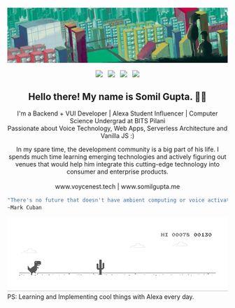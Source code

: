 ![image](https://github.com/somilg050/somilg050/blob/master/coolBE.jpeg)
<p align='center'>
<a href="https://dev.to/somilg050"><img height="30" src="https://raw.githubusercontent.com/stephenajulu/WaylonWalker/main/icon/dev.png"></a>&nbsp;&nbsp;
<a href="https://twitter.com/ssomilg050"><img height="30" src="https://github.com/stephenajulu/WaylonWalker/blob/main/icon/twitter.png?raw=true"></a>&nbsp;&nbsp;
<a href="https://instagram.com/somil._.gupta"><img height="30" src="https://github.com/stephenajulu/WaylonWalker/blob/main/icon/instagram.jpg?raw=true"></a>&nbsp;&nbsp;
<a href="https://www.linkedin.com/in/somil-gupta-74222b136/"><img height="30" src="https://github.com/stephenajulu/WaylonWalker/blob/main/icon/linkedin.png?raw=true"></a>
</p>

<h2 align="center">Hello there! My name is Somil Gupta. 👋🤓</h2>
<p align="center">I'm a Backend + VUI Developer | Alexa Student Influencer | Computer Science Undergrad at BITS Pilani</br>
Passionate about Voice Technology, Web Apps, Serverless Architecture and Vanilla JS :)  
</p>
<p align="center">In my spare time, the development community is a big part of his life. I spends much time learning emerging technologies and actively figuring out venues that would help him integrate this cutting-edge technology into consumer and enterprise products.</br></br>www.voycenest.tech   |   www.somilgupta.me
  
```javascript
"There's no future that doesn't have ambient computing or voice activation."
~Mark Cuban
```
![image](https://github.com/somilg050/somilg050/blob/master/dino.gif)</br>
PS: Learning and Implementing cool things with Alexa every day.
</p>
